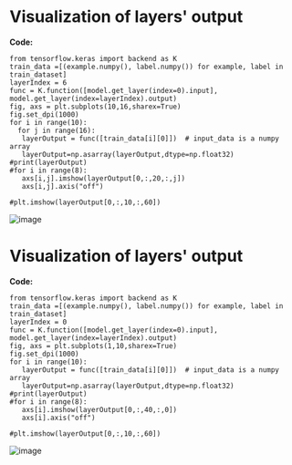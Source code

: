 # Visualization of layers' output
**Code:**
```
from tensorflow.keras import backend as K
train_data =[(example.numpy(), label.numpy()) for example, label in train_dataset]
layerIndex = 6
func = K.function([model.get_layer(index=0).input], model.get_layer(index=layerIndex).output)
fig, axs = plt.subplots(10,16,sharex=True)
fig.set_dpi(1000)
for i in range(10):
  for j in range(16):
   layerOutput = func([train_data[i][0]])  # input_data is a numpy array
   layerOutput=np.asarray(layerOutput,dtype=np.float32)
#print(layerOutput)
#for i in range(8):
   axs[i,j].imshow(layerOutput[0,:,20,:,j])
   axs[i,j].axis("off")

#plt.imshow(layerOutput[0,:,10,:,60])
```
![image](https://github.com/Ali-Mohammadnezhad/Keras_Colab/assets/110347490/f5aef679-08c3-4ba0-a116-c7b333faef2e)

# Visualization of layers' output
**Code:**
```
from tensorflow.keras import backend as K
train_data =[(example.numpy(), label.numpy()) for example, label in train_dataset]
layerIndex = 0
func = K.function([model.get_layer(index=0).input], model.get_layer(index=layerIndex).output)
fig, axs = plt.subplots(1,10,sharex=True)
fig.set_dpi(1000)
for i in range(10):
   layerOutput = func([train_data[i][0]])  # input_data is a numpy array
   layerOutput=np.asarray(layerOutput,dtype=np.float32)
#print(layerOutput)
#for i in range(8):
   axs[i].imshow(layerOutput[0,:,40,:,0])
   axs[i].axis("off")

#plt.imshow(layerOutput[0,:,10,:,60])
```

![image](https://github.com/Ali-Mohammadnezhad/Keras_Colab/assets/110347490/db9f1be1-1c7a-4f3d-abaa-1118f04af982)
